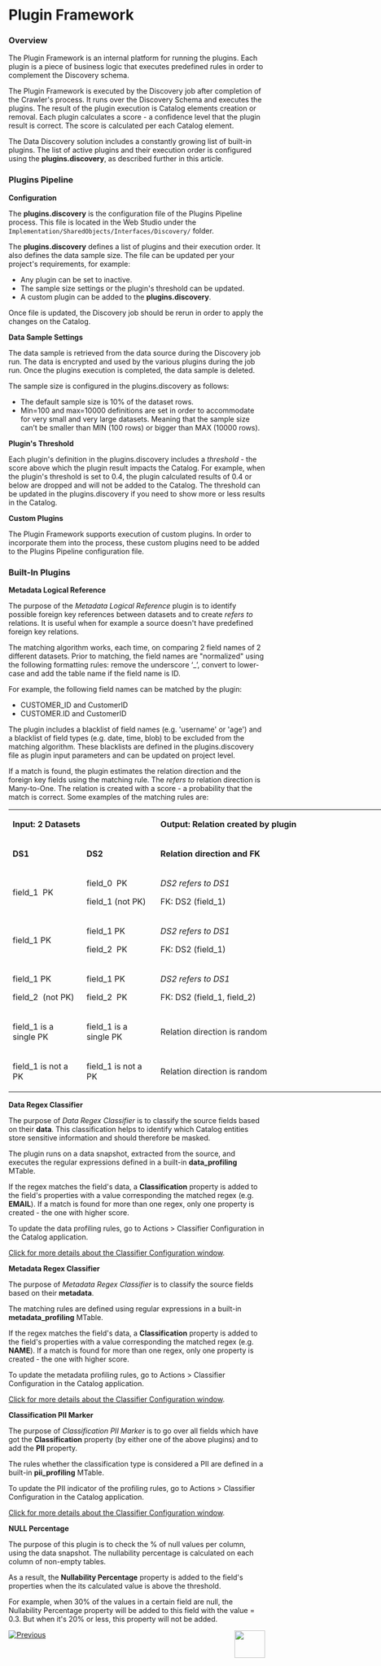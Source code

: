 <web>

# Plugin Framework

### Overview

The Plugin Framework is an internal platform for running the plugins. Each plugin is a piece of business logic that executes predefined rules in order to complement the Discovery schema. 

The Plugin Framework is executed by the Discovery job after completion of the Crawler's process. It runs over the Discovery Schema and executes the plugins. The result of the plugin execution is Catalog elements creation or removal. Each plugin calculates a score - a confidence level that the plugin result is correct. The score is calculated per each Catalog element.

The Data Discovery solution includes a constantly growing list of built-in plugins. The list of active plugins and their execution order is configured using the **plugins.discovery**, as described further in this article.

### Plugins Pipeline

**Configuration**

The **plugins.discovery** is the configuration file of the Plugins Pipeline process. This file is located in the Web Studio under the ```Implementation/SharedObjects/Interfaces/Discovery/``` folder.

The **plugins.discovery** defines a list of plugins and their execution order. It also defines the data sample size. The file can be updated per your project's requirements, for example: 

* Any plugin can be set to inactive.
* The sample size settings or the plugin's threshold can be updated.
* A custom plugin can be added to the **plugins.discovery**. 

Once file is updated, the Discovery job should be rerun in order to apply the changes on the Catalog.

**Data Sample Settings**

The data sample is retrieved from the data source during the Discovery job run. The data is encrypted and used by the various plugins during the job run. Once the plugins execution is completed, the data sample is deleted.

The sample size is configured in the plugins.discovery as follows:

* The default sample size is 10% of the dataset rows.
* Min=100 and max=10000 definitions are set in order to accommodate for very small and very large datasets. Meaning that the sample size can’t be smaller than MIN (100 rows) or bigger than MAX (10000 rows).

**Plugin's Threshold**

Each plugin's definition in the plugins.discovery includes a *threshold* - the score above which the plugin result impacts the Catalog. For example, when the plugin's threshold is set to 0.4, the plugin calculated results of 0.4 or below are dropped and will not be added to the Catalog. The threshold can be updated in the plugins.discovery if you need to show more or less results in the Catalog. 

**Custom Plugins**

The Plugin Framework supports execution of custom plugins. In order to incorporate them into the process, these custom plugins need to be added to the Plugins Pipeline configuration file.

### Built-In Plugins

**Metadata Logical Reference**

The purpose of the *Metadata Logical Reference* plugin is to identify possible foreign key references between datasets and to create *refers to* relations. It is useful when for example a source doesn't have predefined foreign key relations. 

The matching algorithm works, each time, on comparing 2 field names of 2 different datasets. Prior to matching, the field names are "normalized" using the following formatting rules: remove the underscore ‘_’, convert to lower-case and add the table name if the field name is ID. 

For example, the following field names can be matched by the plugin:

* CUSTOMER_ID and CustomerID
* CUSTOMER.ID and CustomerID

The plugin includes a blacklist of field names (e.g. 'username' or 'age') and a blacklist of field types (e.g. date, time, blob) to be excluded from the matching algorithm. These blacklists are defined in the plugins.discovery file as plugin input parameters and can be updated on project level.

If a match is found, the plugin estimates the relation direction and the foreign key fields using the matching rule. The *refers to* relation direction is Many-to-One. The relation is created with a score - a probability that the match is correct. Some examples of the matching rules are:

<table style="width: 900px;">
<tbody>
<tr>
<td style="width: 125px;" colspan="2"><strong>Input: 2 Datasets</strong></td>
<td style="width: 650px;" colspan="2">
<p><strong>Output: Relation created by plugin</strong></p>
</td>
</tr>
<tr>
<td style="width: 125px;">
<p><strong>DS1</strong></p>
</td>
<td style="width: 125px;">
<p><strong>DS2</strong></p>
</td>
<td style="width: 600px;">
<p><strong>Relation direction and FK</strong></p>
</td>
<td style="width: 50px;">
<p><strong>Score</strong></p>
</td>
</tr>
<tr>
<td style="width: 141.016px;">
<p>field_1&nbsp; PK</p>
</td>
<td style="width: 141.016px;">
<p>field_0&nbsp; PK</p>
<p>field_1 (not PK)</p>
</td>
<td style="width: 190.531px;">
<p><em>DS2 refers to DS1</em></p>
<p>FK: DS2 (field_1)</p>
</td>
<td style="width: 49.4375px;">
<p>High</p>
</td>
</tr>
<tr>
<td style="width: 141.016px;">
<p>field_1 PK</p>
</td>
<td style="width: 141.016px;">
<p>field_1 PK</p>
<p>field_2&nbsp; PK</p>
</td>
<td style="width: 190.531px;">
<p><em>DS2 refers to DS1</em></p>
<p>FK: DS2 (field_1)</p>
</td>
<td style="width: 49.4375px;">
<p>High</p>
</td>
</tr>
<tr>
<td style="width: 141.016px;">
<p>field_1 PK</p>
<p>field_2&nbsp; (not PK)</p>
</td>
<td style="width: 141.016px;">
<p>field_1 PK</p>
<p>field_2&nbsp; PK</p>
</td>
<td style="width: 190.531px;">
<p><em>DS2 refers to DS1</em></p>
<p>FK: DS2 (field_1, field_2)</p>
</td>
<td style="width: 49.4375px;">
<p>High</p>
</td>
</tr>
<tr>
<td style="width: 141.016px;">
<p>field_1 is a single PK</p>
</td>
<td style="width: 141.016px;">
<p>field_1 is a single PK</p>
</td>
<td style="width: 190.531px;">
<p>Relation direction is random</p>
</td>
<td style="width: 49.4375px;">
<p>Low</p>
</td>
</tr>
<tr>
<td style="width: 141.016px;">
<p>field_1 is not a PK</p>
</td>
<td style="width: 141.016px;">
<p>field_1 is not a PK</p>
</td>
<td style="width: 190.531px;">
<p>Relation direction is random</p>
</td>
<td style="width: 49.4375px;">
<p>Low</p>
</td>
</tr>
</tbody>
</table>




**Data Regex Classifier**

The purpose of *Data Regex Classifier* is to classify the source fields based on their **data**. This classification helps to identify which Catalog entities store sensitive information and should therefore be masked. 

The plugin runs on a data snapshot, extracted from the source, and executes the regular expressions defined in a built-in **data_profiling** MTable. 

If the regex matches the field's data, a **Classification** property is added to the field's properties with a value corresponding the matched regex (e.g. **EMAIL**). If a match is found for more than one regex, only one property is created  - the one with higher score.

To update the data profiling rules, go to Actions > Classifier Configuration in the Catalog application. 

[Click for more details about the Classifier Configuration window](05_catalog_app.md#classifier-configuration-window).

**Metadata Regex Classifier**

The purpose of *Metadata Regex Classifier* is to classify the source fields based on their **metadata**. 

The matching rules are defined using regular expressions in a built-in **metadata_profiling** MTable. 

If the regex matches the field's data, a **Classification** property is added to the field's properties with a value corresponding the matched regex (e.g. **NAME**). If a match is found for more than one regex, only one property is created  - the one with higher score.

To update the metadata profiling rules, go to Actions > Classifier Configuration in the Catalog application. 

[Click for more details about the Classifier Configuration window](05_catalog_app.md#classifier-configuration-window).

**Classification PII Marker**

The purpose of *Classification PII Marker* is to go over all fields which have got the **Classification** property (by either one of the above plugins)  and to add the **PII** property. 

The rules whether the classification type is considered a PII are defined in a built-in **pii_profiling** MTable. 

To update the PII indicator of the profiling rules, go to Actions > Classifier Configuration in the Catalog application. 

[Click for more details about the Classifier Configuration window](05_catalog_app.md#classifier-configuration-window).

**NULL Percentage**

The purpose of this plugin is to check the % of null values per column, using the data snapshot. The nullability percentage is calculated on each column of non-empty tables. 

As a result, the **Nullability Percentage** property is added to the field's properties when the its calculated value is above the threshold. 

For example, when 30% of the values in a certain field are null, the Nullability Percentage property will be added to this field with the value = 0.3. But when it's 20% or less, this property will not be added.



[![Previous](/articles/images/Previous.png)](03_discovery_process.md)[<img align="right" width="60" height="54" src="/articles/images/Next.png">](04a_catalog_integration_with_fabric.md) 

</web>
